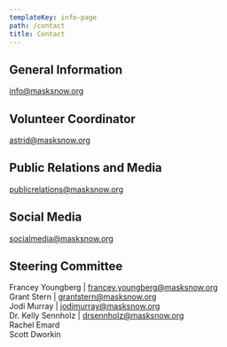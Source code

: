 ```yaml
---
templateKey: info-page
path: /contact
title: Contact
---
```

## General Information

[info@masksnow.org](mailto:info@masksnow.org)

## Volunteer Coordinator

[astrid@masksnow.org ](mailto:astrid@masksnow.org)

## Public Relations and Media

[publicrelations@masksnow.org](mailto:publicrelations@masksnow.org)

## Social Media

[socialmedia@masksnow.org](mailto:socialmedia@masksnow.org)

## Steering Committee

Francey Youngberg | [francey.youngberg@masksnow.org](mailto:francey.youngberg@masksnow.org)\
Grant Stern | [grantstern@masksnow.org](mailto:grantstern@masksnow.org)\
Jodi Murray | [jodimurray@masksnow.org](mailto:jodimurray@masksnow.org)\
Dr. Kelly Sennholz | [drsennholz@masksnow.org](mailto:drsennholz@masksnow.org)\
Rachel Emard\
Scott Dworkin